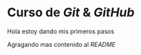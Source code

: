 # Curso de _Git_ & _GitHub_

Hola estoy dando mis primeros pasos

Agragando mas contenido al _README_
